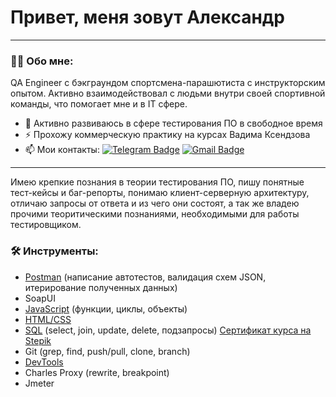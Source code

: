# Привет, меня зовут Александр

---

### :man_technologist: Обо мне:

QA Engineer с бэкграундом спортсмена-парашютиста с инструкторским опытом. Активно взаимодействовал с людьми внутри своей спортивной команды, что помогает мне и в IT сфере. 

- :telescope: Активно развиваюсь в сфере тестирования ПО в свободное время
- :zap: Прохожу коммерческую практику на курсах Вадима Ксендзова
- :mailbox: Мои контакты: [![Telegram Badge](https://img.shields.io/badge/-AN_Klimov-blue?style=flat&logo=Telegram&logoColor=white)](https://t.me/AN_Klimov) [![Gmail Badge](https://img.shields.io/badge/-Gmail-red?style=flat&logo=Gmail&logoColor=white)](mailto:an.kllimov@gmail.com)

---

Имею крепкие познания в теории тестирования ПО, пишу понятные тест-кейсы и баг-репорты, понимаю клиент-серверную архитектуру, отличаю запросы от ответа и из чего они состоят, а так же владею прочими теоритическими познаниями, необходимыми для работы тестировщиком.

### 🛠 Инструменты:

- [Postman](https://github.com/AlexanderKlimovQA/31QAgroup/tree/main/Postman) (написание автотестов, валидация схем JSON, итерирование полученных данных)
- SoapUI
- [JavaScript](https://github.com/AlexanderKlimovQA/31QAgroup/tree/main/JavaScript/VadimCourse) (функции, циклы, объекты)
- [HTML/CSS](https://github.com/AlexanderKlimovQA/vintage-food)
- [SQL](https://github.com/AlexanderKlimovQA/31QAgroup/tree/main/SQL) (select, join, update, delete, подзапросы) [Сертификат курса на Stepik]( https://stepik.org/cert/1894226)
- Git (grep, find, push/pull, clone, branch)
- [DevTools](https://github.com/AlexanderKlimovQA/31QAgroup/blob/main/DevToolsHW.txt)
- Charles Proxy (rewrite, breakpoint)
- Jmeter
